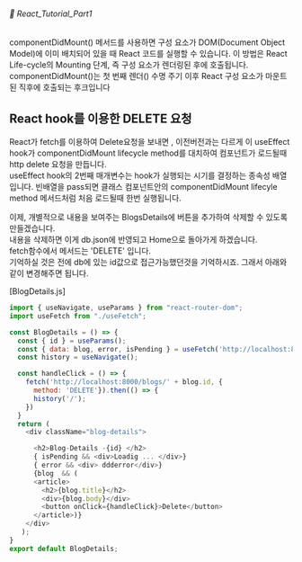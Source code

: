 ###### 🌵 React_Tutorial_Part1


componentDidMount() 메서드를 사용하면 구성 요소가 DOM(Document Object Model)에 이미 배치되어 있을 때 React 코드를 실행할 수 있습니다. 이 방법은 React Life-cycle의 Mounting 단계, 즉 구성 요소가 렌더링된 후에 호출됩니다.
componentDidMount()는 첫 번째 렌더() 수명 주기 이후 React 구성 요소가 마운트된 직후에 호출되는 후크입니다

## React hook를 이용한 DELETE 요청 

React가 fetch를 이용하여 Delete요청을 보내면 , 이전버전과는 다르게 이 useEffect hook가 componentDidMount lifecycle method를 대치하여 컴포넌트가 로드될때 http delete 요청을 만듭니다.   
useEffect hook의 2번째 매개변수는 hook가 실행되는 시기를 결정하는 종속성 배열입니다. 빈배열을 pass되면 클래스 컴포넌트안의 componentDidMount lifecyle method 메서드처럼 처음 로드될때 한번 실행됩니다.  

이제, 
개별적으로 내용을 보여주는 BlogsDetails에 버튼을 추가하여 삭제할 수 있도록 만들겠습니다.  
내용을 삭제하면 이게 db.json에 반영되고 Home으로 돌아가게 하겠습니다.  
fetch함수에서 메서드는 'DELETE' 입니다.   
기억하실 것은 전에 db에 있는 id값으로 접근가능했던것을 기억하시죠. 그래서 아래와 같이 변경해주면 됩니다.  


[BlogDetails.js] 

``` js
import { useNavigate, useParams } from "react-router-dom";
import useFetch from "./useFetch";

const BlogDetails = () => {
  const { id } = useParams();
  const { data: blog, error, isPending } = useFetch('http://localhost:8000/blogs/' + id);
  const history = useNavigate();

  const handleClick = () => {
    fetch('http://localhost:8000/blogs/' + blog.id, {
      method: 'DELETE'}).then(() => {
      history('/');
    }) 
  }
  return ( 
    <div className="blog-details">

      <h2>Blog-Details -{id} </h2>
      { isPending && <div>Loadig ... </div>} 
      { error && <div> ddderror</div>} 
      {blog  && ( 
      <article>  
        <h2>{blog.title}</h2> 
        <div>{blog.body}</div>
        <button onClick={handleClick}>Delete</button>
      </article>)}
    </div>
   );
}
export default BlogDetails;
```   





